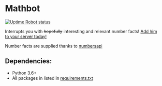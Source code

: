 # Mathbot
[![Uptime Robot status](https://img.shields.io/uptimerobot/status/m781443243-d947be8fe240aa4811f5ebcc.svg)](https://discordapp.com/oauth2/authorize?&client_id=508)

Interrupts you with ~~hopefully~~ interesting and relevant number facts!
[Add him to your server today!](https://discordapp.com/oauth2/authorize?&client_id=508)

Number facts are supplied thanks to [numbersapi](http://numbersapi.com/#42)

## Dependencies:
- Python 3.6+
- All packages in listed in [requirements.txt](requirements.txt)